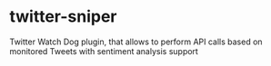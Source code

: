 # twitter-sniper
Twitter Watch Dog plugin, that allows to perform API calls based on monitored Tweets with sentiment analysis support
